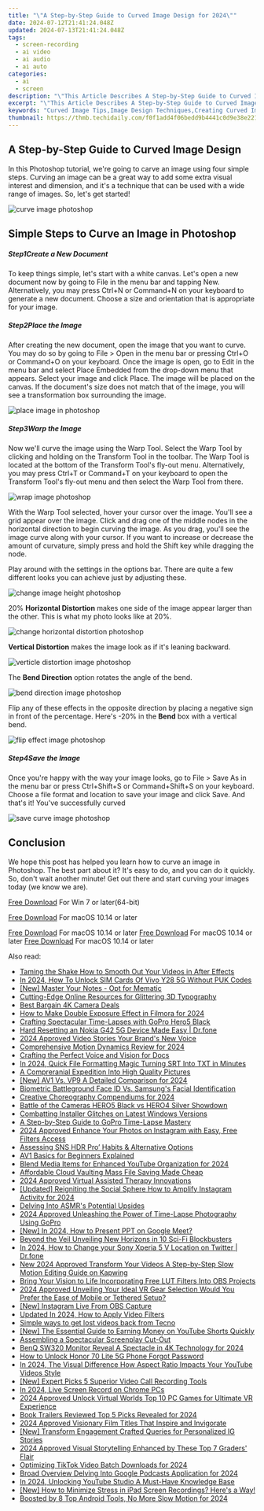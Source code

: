 ```yaml
---
title: "\"A Step-by-Step Guide to Curved Image Design for 2024\""
date: 2024-07-12T21:41:24.048Z
updated: 2024-07-13T21:41:24.048Z
tags: 
  - screen-recording
  - ai video
  - ai audio
  - ai auto
categories: 
  - ai
  - screen
description: "\"This Article Describes A Step-by-Step Guide to Curved Image Design for 2024\""
excerpt: "\"This Article Describes A Step-by-Step Guide to Curved Image Design for 2024\""
keywords: "Curved Image Tips,Image Design Techniques,Creating Curved Images,Image Distortion Guide,Artistic Curve Effects,Photo Warp Methods,Curved Image Editing Steps"
thumbnail: https://thmb.techidaily.com/f0f1add4f06bedd9b4441c0d9e38e221d87204ef26ea2cde0e10ae3ca9b9c9f6.jpg
---
```


## A Step-by-Step Guide to Curved Image Design

In this Photoshop tutorial, we're going to carve an image using four simple steps. Curving an image can be a great way to add some extra visual interest and dimension, and it's a technique that can be used with a wide range of images. So, let's get started!

![curve image photoshop](https://images.wondershare.com/filmora/article-images/2022/09/curve-image-photoshop.jpg)

## Simple Steps to Curve an Image in Photoshop

##### Step1Create a New Document

To keep things simple, let's start with a white canvas. Let's open a new document now by going to File in the menu bar and tapping New. Alternatively, you may press Ctrl+N or Command+N on your keyboard to generate a new document. Choose a size and orientation that is appropriate for your image.

##### Step2Place the Image

After creating the new document, open the image that you want to curve. You may do so by going to File > Open in the menu bar or pressing Ctrl+O or Command+O on your keyboard. Once the image is open, go to Edit in the menu bar and select Place Embedded from the drop-down menu that appears. Select your image and click Place. The image will be placed on the canvas. If the document's size does not match that of the image, you will see a transformation box surrounding the image.

![place image in photoshop](https://images.wondershare.com/filmora/article-images/2022/09/place-image-in-photoshop.jpg)

##### Step3Warp the Image

Now we'll curve the image using the Warp Tool. Select the Warp Tool by clicking and holding on the Transform Tool in the toolbar. The Warp Tool is located at the bottom of the Transform Tool's fly-out menu. Alternatively, you may press Ctrl+T or Command+T on your keyboard to open the Transform Tool's fly-out menu and then select the Warp Tool from there.

![wrap image photoshop](https://images.wondershare.com/filmora/article-images/2022/09/wrap-image-photoshop.jpg)

With the Warp Tool selected, hover your cursor over the image. You'll see a grid appear over the image. Click and drag one of the middle nodes in the horizontal direction to begin curving the image. As you drag, you'll see the image curve along with your cursor. If you want to increase or decrease the amount of curvature, simply press and hold the Shift key while dragging the node.

Play around with the settings in the options bar. There are quite a few different looks you can achieve just by adjusting these.

![change image height photoshop](https://images.wondershare.com/filmora/article-images/2022/09/change-image-height-photoshop.jpg)

20% **Horizontal Distortion** makes one side of the image appear larger than the other. This is what my photo looks like at 20%.

![change horizontal distortion photoshop](https://images.wondershare.com/filmora/article-images/2022/09/change-horizontal-distortion-photoshop.jpg)

**Vertical Distortion** makes the image look as if it's leaning backward.

![verticle distortion image photoshop](https://images.wondershare.com/filmora/article-images/2022/09/verticle-distortion-image-photoshop.jpg)

The **Bend Direction** option rotates the angle of the bend.

![bend direction image photoshop](https://images.wondershare.com/filmora/article-images/2022/09/bend-direction-image-photoshop.jpg)

Flip any of these effects in the opposite direction by placing a negative sign in front of the percentage. Here's -20% in the **Bend** box with a vertical bend.

![flip effect image photoshop](https://images.wondershare.com/filmora/article-images/2022/09/flip-effect-image-photoshop.jpg)

##### Step4Save the Image

Once you're happy with the way your image looks, go to File > Save As in the menu bar or press Ctrl+Shift+S or Command+Shift+S on your keyboard. Choose a file format and location to save your image and click Save. And that's it! You've successfully curved

![save curve image photoshop](https://images.wondershare.com/filmora/article-images/2022/09/save-curve-image-photoshop.jpg)

## Conclusion

We hope this post has helped you learn how to curve an image in Photoshop. The best part about it? It's easy to do, and you can do it quickly. So, don't wait another minute! Get out there and start curving your images today (we know we are).

[Free Download](https://tools.techidaily.com/wondershare/filmora/download/) For Win 7 or later(64-bit)

[Free Download](https://tools.techidaily.com/wondershare/filmora/download/) For macOS 10.14 or later

[Free Download](https://tools.techidaily.com/wondershare/filmora/download/) For macOS 10.14 or later [Free Download](https://tools.techidaily.com/wondershare/filmora/download/) For macOS 10.14 or later [Free Download](https://tools.techidaily.com/wondershare/filmora/download/) For macOS 10.14 or later

<ins class="adsbygoogle"
     style="display:block"
     data-ad-format="autorelaxed"
     data-ad-client="ca-pub-7571918770474297"
     data-ad-slot="1223367746"></ins>

<ins class="adsbygoogle"
     style="display:block"
     data-ad-format="autorelaxed"
     data-ad-client="ca-pub-7571918770474297"
     data-ad-slot="1223367746"></ins>



<ins class="adsbygoogle"
     style="display:block"
     data-ad-client="ca-pub-7571918770474297"
     data-ad-slot="8358498916"
     data-ad-format="auto"
     data-full-width-responsive="true"></ins>


<span class="atpl-alsoreadstyle">Also read:</span>
<div><ul>
<li><a href="https://ai-vdieo-software.techidaily.com/taming-the-shake-how-to-smooth-out-your-videos-in-after-effects/"><u>Taming the Shake How to Smooth Out Your Videos in After Effects</u></a></li>
<li><a href="https://sim-unlock.techidaily.com/in-2024-how-to-unlock-sim-cards-of-vivo-y28-5g-without-puk-codes-by-drfone-android/"><u>In 2024, How To Unlock SIM Cards Of Vivo Y28 5G Without PUK Codes</u></a></li>
<li><a href="https://extra-guidance.techidaily.com/new-master-your-notes-opt-for-mematic/"><u>[New] Master Your Notes - Opt for Mematic</u></a></li>
<li><a href="https://fox-access.techidaily.com/cutting-edge-online-resources-for-glittering-3d-typography/"><u>Cutting-Edge Online Resources for Glittering 3D Typography</u></a></li>
<li><a href="https://fox-access.techidaily.com/best-bargain-4k-camera-deals/"><u>Best Bargain 4K Camera Deals</u></a></li>
<li><a href="https://ai-editing-video.techidaily.com/how-to-make-double-exposure-effect-in-filmora-for-2024/"><u>How to Make Double Exposure Effect in Filmora for 2024</u></a></li>
<li><a href="https://fox-access.techidaily.com/crafting-spectacular-time-lapses-with-gopro-hero5-black/"><u>Crafting Spectacular Time-Lapses with GoPro Hero5 Black</u></a></li>
<li><a href="https://techidaily.com/hard-resetting-an-nokia-g42-5g-device-made-easy-drfone-by-drfone-reset-android-reset-android/"><u>Hard Resetting an Nokia G42 5G Device Made Easy | Dr.fone</u></a></li>
<li><a href="https://fox-access.techidaily.com/2024-approved-video-stories-your-brands-new-voice/"><u>2024 Approved  Video Stories  Your Brand's New Voice</u></a></li>
<li><a href="https://fox-access.techidaily.com/comprehensive-motion-dynamics-review-for-2024/"><u>Comprehensive Motion Dynamics Review for 2024</u></a></li>
<li><a href="https://fox-access.techidaily.com/crafting-the-perfect-voice-and-vision-for-docs/"><u>Crafting the Perfect Voice and Vision for Docs</u></a></li>
<li><a href="https://extra-skills.techidaily.com/in-2024-quick-file-formatting-magic-turning-srt-into-txt-in-minutes/"><u>In 2024, Quick File Formatting Magic  Turning SRT Into TXT in Minutes</u></a></li>
<li><a href="https://fox-access.techidaily.com/a-compreranial-expedition-into-high-quality-pictures/"><u>A Compreranial Expedition Into High Quality Pictures</u></a></li>
<li><a href="https://fox-links.techidaily.com/new-av1-vs-vp9-a-detailed-comparison-for-2024/"><u>[New] AV1 Vs. VP9  A Detailed Comparison for 2024</u></a></li>
<li><a href="https://fox-access.techidaily.com/biometric-battleground-face-id-vs-samsungs-facial-identification/"><u>Biometric Battleground  Face ID Vs. Samsung's Facial Identification</u></a></li>
<li><a href="https://fox-access.techidaily.com/creative-choreography-compendiums-for-2024/"><u>Creative Choreography Compendiums for 2024</u></a></li>
<li><a href="https://fox-access.techidaily.com/battle-of-the-cameras-hero5-black-vs-hero4-silver-showdown/"><u>Battle of the Cameras  HERO5 Black vs HERO4 Silver Showdown</u></a></li>
<li><a href="https://windows11.techidaily.com/combatting-installer-glitches-on-latest-windows-versions/"><u>Combatting Installer Glitches on Latest Windows Versions</u></a></li>
<li><a href="https://fox-access.techidaily.com/a-step-by-step-guide-to-gopro-time-lapse-mastery/"><u>A Step-by-Step Guide to GoPro Time-Lapse Mastery</u></a></li>
<li><a href="https://instagram-video-recordings.techidaily.com/2024-approved-enhance-your-photos-on-instagram-with-easy-free-filters-access/"><u>2024 Approved  Enhance Your Photos on Instagram with Easy, Free Filters Access</u></a></li>
<li><a href="https://fox-access.techidaily.com/assessing-sns-hdr-pro-habits-and-alternative-options/"><u>Assessing SNS HDR Pro’ Habits & Alternative Options</u></a></li>
<li><a href="https://fox-access.techidaily.com/av1-basics-for-beginners-explained/"><u>AV1 Basics for Beginners Explained</u></a></li>
<li><a href="https://fox-access.techidaily.com/blend-media-items-for-enhanced-youtube-organization-for-2024/"><u>Blend Media Items for Enhanced YouTube Organization for 2024</u></a></li>
<li><a href="https://fox-access.techidaily.com/affordable-cloud-vaulting-mass-file-saving-made-cheap/"><u>Affordable Cloud Vaulting  Mass File Saving Made Cheap</u></a></li>
<li><a href="https://fox-access.techidaily.com/2024-approved-virtual-assisted-therapy-innovations/"><u>2024 Approved  Virtual Assisted Therapy Innovations</u></a></li>
<li><a href="https://instagram-videos.techidaily.com/updated-reigniting-the-social-sphere-how-to-amplify-instagram-activity-for-2024/"><u>[Updated] Reigniting the Social Sphere  How to Amplify Instagram Activity for 2024</u></a></li>
<li><a href="https://fox-access.techidaily.com/delving-into-asmrs-potential-upsides/"><u>Delving Into ASMR's Potential Upsides</u></a></li>
<li><a href="https://fox-access.techidaily.com/2024-approved-unleashing-the-power-of-time-lapse-photography-using-gopro/"><u>2024 Approved  Unleashing the Power of Time-Lapse Photography Using GoPro</u></a></li>
<li><a href="https://screen-recording.techidaily.com/new-in-2024-how-to-present-ppt-on-google-meet/"><u>[New] In 2024, How to Present PPT on Google Meet?</u></a></li>
<li><a href="https://fox-access.techidaily.com/beyond-the-veil-unveiling-new-horizons-in-10-sci-fi-blockbusters/"><u>Beyond the Veil  Unveiling New Horizons in 10 Sci-Fi Blockbusters</u></a></li>
<li><a href="https://location-social.techidaily.com/in-2024-how-to-change-your-sony-xperia-5-v-location-on-twitter-drfone-by-drfone-virtual-android/"><u>In 2024, How to Change your Sony Xperia 5 V Location on Twitter | Dr.fone</u></a></li>
<li><a href="https://ai-video-tools.techidaily.com/new-2024-approved-transform-your-videos-a-step-by-step-slow-motion-editing-guide-on-kapwing/"><u>New 2024 Approved Transform Your Videos A Step-by-Step Slow Motion Editing Guide on Kapwing</u></a></li>
<li><a href="https://fox-access.techidaily.com/bring-your-vision-to-life-incorporating-free-lut-filters-into-obs-projects/"><u>Bring Your Vision to Life  Incorporating Free LUT Filters Into OBS Projects</u></a></li>
<li><a href="https://fox-access.techidaily.com/2024-approved-unveiling-your-ideal-vr-gear-selection-would-you-prefer-the-ease-of-mobile-or-tethered-setup/"><u>2024 Approved  Unveiling Your Ideal VR Gear Selection  Would You Prefer the Ease of Mobile or Tethered Setup?</u></a></li>
<li><a href="https://screen-mirroring-recording.techidaily.com/new-instagram-live-from-obs-capture/"><u>[New] Instagram Live From OBS Capture</u></a></li>
<li><a href="https://ai-editing-video.techidaily.com/updated-in-2024-how-to-apply-video-filters/"><u>Updated In 2024, How to Apply Video Filters</u></a></li>
<li><a href="https://techidaily.com/simple-ways-to-get-lost-videos-back-from-tecno-by-fonelab-android-recover-video/"><u>Simple ways to get lost videos back from Tecno</u></a></li>
<li><a href="https://facebook-video-share.techidaily.com/new-the-essential-guide-to-earning-money-on-youtube-shorts-quickly/"><u>[New] The Essential Guide to Earning Money on YouTube Shorts Quickly</u></a></li>
<li><a href="https://fox-access.techidaily.com/assembling-a-spectacular-screenplay-cut-out/"><u>Assembling a Spectacular Screenplay Cut-Out</u></a></li>
<li><a href="https://fox-access.techidaily.com/benq-sw320-monitor-reveal-a-spectacle-in-4k-technology-for-2024/"><u>BenQ SW320 Monitor Reveal  A Spectacle in 4K Technology for 2024</u></a></li>
<li><a href="https://review-topics.techidaily.com/how-to-unlock-honor-70-lite-5g-phone-forgot-password-by-drfone-android-unlock-android-unlock/"><u>How to Unlock Honor 70 Lite 5G Phone Forgot Password</u></a></li>
<li><a href="https://ai-video-tools.techidaily.com/in-2024-the-visual-difference-how-aspect-ratio-impacts-your-youtube-videos-style/"><u>In 2024, The Visual Difference How Aspect Ratio Impacts Your YouTube Videos Style</u></a></li>
<li><a href="https://screen-capture.techidaily.com/new-expert-picks-5-superior-video-call-recording-tools/"><u>[New] Expert Picks  5 Superior Video Call Recording Tools</u></a></li>
<li><a href="https://screen-sharing-recording.techidaily.com/in-2024-live-screen-record-on-chrome-pcs/"><u>In 2024, Live Screen Record on Chrome PCs</u></a></li>
<li><a href="https://fox-access.techidaily.com/2024-approved-unlock-virtual-worlds-top-10-pc-games-for-ultimate-vr-experience/"><u>2024 Approved  Unlock Virtual Worlds  Top 10 PC Games for Ultimate VR Experience</u></a></li>
<li><a href="https://fox-access.techidaily.com/book-trailers-reviewed-top-5-picks-revealed-for-2024/"><u>Book Trailers Reviewed  Top 5 Picks Revealed for 2024</u></a></li>
<li><a href="https://fox-access.techidaily.com/2024-approved-visionary-film-titles-that-inspire-and-invigorate/"><u>2024 Approved  Visionary Film Titles That Inspire and Invigorate</u></a></li>
<li><a href="https://instagram-video-recordings.techidaily.com/new-transform-engagement-crafted-queries-for-personalized-ig-stories/"><u>[New] Transform Engagement  Crafted Queries for Personalized IG Stories</u></a></li>
<li><a href="https://fox-access.techidaily.com/2024-approved-visual-storytelling-enhanced-by-these-top-7-graders-flair/"><u>2024 Approved  Visual Storytelling Enhanced by These Top 7 Graders' Flair</u></a></li>
<li><a href="https://extra-skills.techidaily.com/optimizing-tiktok-video-batch-downloads-for-2024/"><u>Optimizing TikTok Video Batch Downloads for 2024</u></a></li>
<li><a href="https://fox-access.techidaily.com/broad-overview-delving-into-google-podcasts-application-for-2024/"><u>Broad Overview  Delving Into Google Podcasts Application for 2024</u></a></li>
<li><a href="https://youtube-stream.techidaily.com/in-2024-unlocking-youtube-studio-a-must-have-knowledge-base/"><u>In 2024, Unlocking YouTube Studio  A Must-Have Knowledge Base</u></a></li>
<li><a href="https://screen-video-capture.techidaily.com/1715859776287-new-how-to-minimize-stress-in-ipad-screen-recordings-heres-a-way/"><u>[New] How to Minimize Stress in iPad Screen Recordings? Here's a Way!</u></a></li>
<li><a href="https://fox-access.techidaily.com/boosted-by-8-top-android-tools-no-more-slow-motion-for-2024/"><u>Boosted by 8 Top Android Tools, No More Slow Motion for 2024</u></a></li>
</ul></div>
